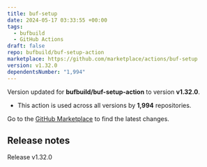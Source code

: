 ```yaml
---
title: buf-setup
date: 2024-05-17 03:33:55 +00:00
tags:
  - bufbuild
  - GitHub Actions
draft: false
repo: bufbuild/buf-setup-action
marketplace: https://github.com/marketplace/actions/buf-setup
version: v1.32.0
dependentsNumber: "1,994"
---
```



Version updated for **bufbuild/buf-setup-action** to version **v1.32.0**.
- This action is used across all versions by **1,994** repositories.

Go to the [GitHub Marketplace](https://github.com/marketplace/actions/buf-setup) to find the latest changes.

## Release notes

Release v1.32.0
